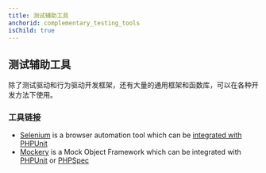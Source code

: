 ```yaml
---
title: 测试辅助工具
anchorid: complementary_testing_tools
isChild: true
---
```


<h2 id="complementary_testing_tools">测试辅助工具</h2>

除了测试驱动和行为驱动开发框架，还有大量的通用框架和函数库，可以在各种开发方法下使用。

### 工具链接

* [Selenium](http://seleniumhq.org/) is a browser automation tool which can be [integrated with PHPUnit](http://www.phpunit.de/manual/3.1/en/selenium.html)
* [Mockery](https://github.com/padraic/mockery) is a Mock Object Framework which can be integrated with [PHPUnit](http://phpunit.de/) or [PHPSpec](http://www.phpspec.net/)